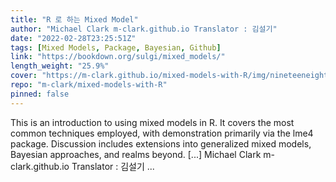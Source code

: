 ```yaml
---
title: "R 로 하는 Mixed Model"
author: "Michael Clark m-clark.github.io Translator : 김설기"
date: "2022-02-28T23:25:51Z"
tags: [Mixed Models, Package, Bayesian, Github]
link: "https://bookdown.org/sulgi/mixed_models/"
length_weight: "25.9%"
cover: "https://m-clark.github.io/mixed-models-with-R/img/nineteeneightyR.png"
repo: "m-clark/mixed-models-with-R"
pinned: false
---
```


This is an introduction to using mixed models in R. It covers the most common techniques employed, with demonstration primarily via the lme4 package. Discussion includes extensions into generalized mixed models, Bayesian approaches, and realms beyond. [...] Michael Clark m-clark.github.io Translator : 김설기  ...
